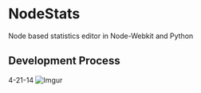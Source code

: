 # NodeStats

Node based statistics editor in Node-Webkit and Python

## Development Process

4-21-14
![Imgur](http://i.imgur.com/3mkdL8u.png)
